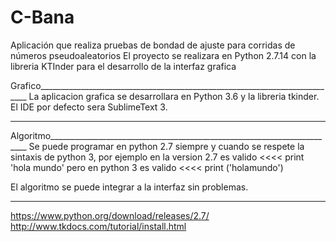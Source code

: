 # C-Bana
Aplicación que realiza pruebas de bondad de ajuste para corridas de números pseudoaleatorios
El proyecto se realizara en Python 2.7.14 con la libreria KTInder para el desarrollo de la interfaz grafica


Grafico___________________________________________________________________________
La aplicacion grafica se desarrollara en Python 3.6 y la libreria tkinder.
El IDE por defecto sera SublimeText 3.
__________________________________________________________________________________



Algoritmo________________________________________________________________________
Se puede programar en python 2.7 siempre y cuando se respete la sintaxis de python 3,
por ejemplo en la version 2.7 es valido <<<< print 'hola mundo'
pero en python 3 es valido <<<< print ('holamundo')


El algoritmo se puede integrar a la interfaz sin problemas.
___________________________________________________________________________________




https://www.python.org/download/releases/2.7/
http://www.tkdocs.com/tutorial/install.html
